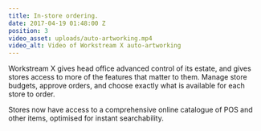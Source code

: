 ```yaml
---
title: In-store ordering.
date: 2017-04-19 01:48:00 Z
position: 3
video_asset: uploads/auto-artworking.mp4
video_alt: Video of Workstream X auto-artworking
---
```


Workstream X gives head office advanced control of its estate, and gives stores access to more of the features that matter to them. Manage store budgets, approve orders, and choose exactly what is available for each store to order.

Stores now have access to a comprehensive online catalogue of POS and other items, optimised for instant searchability.
